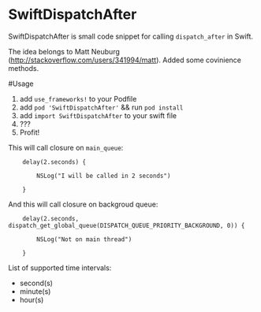 # SwiftDispatchAfter

SwiftDispatchAfter is small code snippet for calling `dispatch_after` in Swift.

The idea belongs to Matt Neuburg (http://stackoverflow.com/users/341994/matt). Added some covinience methods.

#Usage

1. add `use_frameworks!` to your Podfile
2. add `pod 'SwiftDispatchAfter'` && run `pod install`
3. add `import SwiftDispatchAfter` to your swift file
4. ???
5. Profit!

This will call closure on `main_queue`:

		delay(2.seconds) {
		    
		    NSLog("I will be called in 2 seconds")
		    
		}

And this will call closure on backgroud queue:

		delay(2.seconds, dispatch_get_global_queue(DISPATCH_QUEUE_PRIORITY_BACKGROUND, 0)) {
		    
		    NSLog("Not on main thread")
		    
		}		
		

List of supported time intervals:
* second(s)
* minute(s)
* hour(s)
